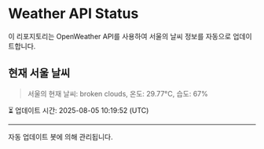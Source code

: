
# Weather API Status

이 리포지토리는 OpenWeather API를 사용하여 서울의 날씨 정보를 자동으로 업데이트합니다.

## 현재 서울 날씨
> 서울의 현재 날씨: broken clouds, 온도: 29.77°C, 습도: 67%

⏳ 업데이트 시간: 2025-08-05 10:19:52 (UTC)

---
자동 업데이트 봇에 의해 관리됩니다.

